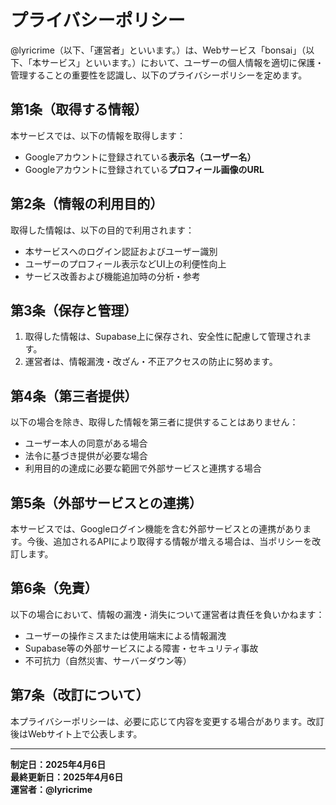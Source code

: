 # プライバシーポリシー

@lyricrime（以下、「運営者」といいます。）は、Webサービス「bonsai」（以下、「本サービス」といいます。）において、ユーザーの個人情報を適切に保護・管理することの重要性を認識し、以下のプライバシーポリシーを定めます。

## 第1条（取得する情報）

本サービスでは、以下の情報を取得します：

- Googleアカウントに登録されている**表示名（ユーザー名）**  
- Googleアカウントに登録されている**プロフィール画像のURL**

## 第2条（情報の利用目的）

取得した情報は、以下の目的で利用されます：

- 本サービスへのログイン認証およびユーザー識別  
- ユーザーのプロフィール表示などUI上の利便性向上  
- サービス改善および機能追加時の分析・参考

## 第3条（保存と管理）

1. 取得した情報は、Supabase上に保存され、安全性に配慮して管理されます。  
2. 運営者は、情報漏洩・改ざん・不正アクセスの防止に努めます。

## 第4条（第三者提供）

以下の場合を除き、取得した情報を第三者に提供することはありません：

- ユーザー本人の同意がある場合  
- 法令に基づき提供が必要な場合  
- 利用目的の達成に必要な範囲で外部サービスと連携する場合

## 第5条（外部サービスとの連携）

本サービスでは、Googleログイン機能を含む外部サービスとの連携があります。今後、追加されるAPIにより取得する情報が増える場合は、当ポリシーを改訂します。

## 第6条（免責）

以下の場合において、情報の漏洩・消失について運営者は責任を負いかねます：

- ユーザーの操作ミスまたは使用端末による情報漏洩  
- Supabase等の外部サービスによる障害・セキュリティ事故  
- 不可抗力（自然災害、サーバーダウン等）

## 第7条（改訂について）

本プライバシーポリシーは、必要に応じて内容を変更する場合があります。改訂後はWebサイト上で公表します。

---

**制定日：2025年4月6日**  
**最終更新日：2025年4月6日**  
**運営者：@lyricrime**
